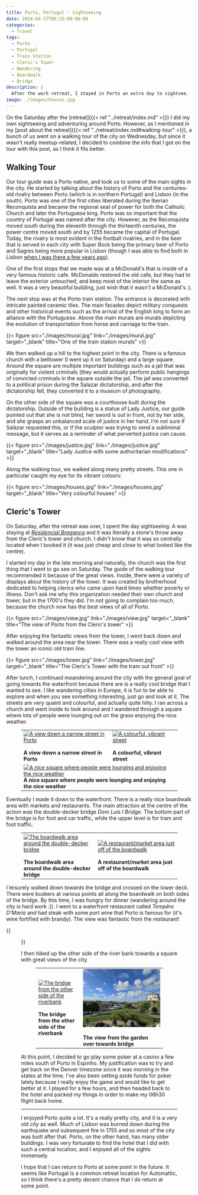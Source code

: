 ```yaml
---
title: Porto, Portugal - Sightseeing
date: 2024-04-27T06:25:00-06:00
categories:
  - Travel
tags:
  - Porto
  - Portugal
  - Train Station
  - Cleric's Tower
  - Wandering
  - Boardwalk
  - Bridge
description: |
  After the work retreat, I stayed in Porto an extra day to sightsee.
image: ./images/houses.jpg
---
```


On the Saturday after the [retreat]({{< ref "../retreat/index.md" >}}) I did my
own sightseeing and adventuring around Porto. However, as I mentioned in my
[post about the retreat]({{< ref "../retreat/index.md#walking-tour" >}}), a
bunch of us went on a walking tour of the city on Wednesday, but since it wasn't
really meetup-related, I decided to combine the info that I got on the tour with
this post, as I think it fits better.

## Walking Tour

Our tour guide was a Porto native, and took us to some of the main sights in the
city. He started by talking about the history of Porto and the centuries-old
rivalry between Porto (which is in northern Portugal) and Lisbon (in the south).
Porto was one of the first cities liberated during the Iberian Reconquista and
became the regional seat of power for both the Catholic Church and later the
Portuguese king. Porto was so important that the country of Portugal was named
after the city. However, as the Reconquista moved south during the eleventh
through the thirteenth centuries, the power centre moved south and by 1255
became the capital of Portugal. Today, the rivalry is most evident in the
football rivalries, and in the beer that is served in each city with Super Bock
being the primary beer of Porto and Sagres being more popular in Lisbon (though
I was able to find both in Lisbon
[when I was there a few years ago]({{<ref"../../2022-lisbon-and-paris/lisbon-day2/index.md">}})).

One of the first stops that we made was at a McDonald's that is inside of a very
famous historic cafe. McDonalds restored the old cafe, but they had to leave the
exterior untouched, and keep most of the interior the same as well. It was a
very beautiful building, just wish that it wasn't a McDonald's :).

The next stop was at the Porto train station. The entrance is decorated with
intricate painted ceramic tiles. The main facades depict military conquests and
other historical events such as the arrival of the English king to form an
alliance with the Portuguese. Above the main murals are murals depicting the
evolution of transportation from horse and carriage to the train.

{{< figure src="./images/mural.jpg" link="./images/mural.jpg" target="_blank"
title="One of the train station murals" >}}

We then walked up a hill to the highest point in the city. There is a famous
church with a belltower (I went up it on Saturday) and a large square. Around
the square are multiple important buildings such as a jail that was originally
for violent criminals (they would actually perform public hangings of convicted
criminals in the square outside the jail. The jail was converted to a political
prison during the Salazar dictatorship, and after the dictatorship fell, they
converted it to a museum of photography.

On the other side of the square was a courthouse built during the dictatorship.
Outside of the building is a statue of Lady Justice, our guide pointed out that
she is not blind, her sword is out in front, not by her side, and she grasps an
unbalanced scale of justice in her hand. I'm not sure if Salazar requested this,
or if the sculptor was trying to send a subliminal message, but it serves as a
reminder of what perverted justice can cause.

{{< figure src="./images/justice.jpg" link="./images/justice.jpg"
target="_blank" title="Lady Justice with some authoritarian modifications" >}}

Along the walking tour, we walked along many pretty streets. This one in
particular caught my eye for its vibrant colours:

{{< figure src="./images/houses.jpg" link="./images/houses.jpg" target="_blank"
title="Very colourful houses" >}}

## Cleric's Tower

On Saturday, after the retreat was over, I spent the day sightseeing. A was
staying at [_Residencial Bragança_](https://maps.app.goo.gl/f5UmwULLZHZtKhk97)
and it was literally a stone's throw away from the Cleric's tower and church. I
didn't know that it was so centrally located when I booked it (it was just cheap
and close to what looked like the centre).

I started my day in the late morning and naturally, the church was the first
thing that I went to go see on Saturday. The guide of the walking tour
recommended it because of the great views. Inside, there were a variety of
displays about the history of the tower. It was created by brotherhood dedicated
to helping clerics who came upon hard times whether poverty or illness. Don't
ask me why this organization needed their own church and tower, but in the
1700's they did. I'm not going to complain too much, because the church now has
the best views of all of Porto.

{{< figure src="./images/view.jpg" link="./images/view.jpg" target="_blank"
title="The view of Porto from the Cleric's tower" >}}

After enjoying the fantastic views from the tower, I went back down and walked
around the area near the tower. There was a really cool view with the tower an
iconic old tram line.

{{< figure src="./images/tower.jpg" link="./images/tower.jpg" target="_blank"
title="The Cleric's Tower with the tram out front" >}}

After lunch, I continued meandering around the city with the general goal of
going towards the waterfront because there are is a really cool bridge that I
wanted to see. I like wandering cities in Europe, it is fun to be able to
explore and when you see something interesting, just go and look at it. The
streets are very quaint and colourful, and actually quite hilly. I ran across a
church and went inside to look around and I wandered through a square where lots
of people were lounging out on the grass enjoying the nice weather.

<figure>
  <table class="gallery">
    <tr>
      <td>
        <a href="./images/narrow-street.jpg" target="_blank">
          <img src="./images/narrow-street.jpg"
            alt="A view down a narrow street in Porto" />
        </a><br><br>
        <b>A view down a narrow street in Porto</b>
      </td>
      <td>
        <a href="./images/colourful-street.jpg" target="_blank">
          <img src="./images/colourful-street.jpg"
            alt="A colourful, vibrant street" />
        </a><br><br>
        <b>A colourful, vibrant street</b>
      </td>
    </tr>
    <tr>
      <td colspan="2">
        <a href="./images/square.jpg" target="_blank">
          <img src="./images/square.jpg"
            alt="A nice square where people were lounging and enjoying the nice weather" />
        </a><br>
        <b>A nice square where people were lounging and enjoying the nice weather</b>
      </td>
    </tr>
  </table>
</figure>

Eventually I made it down to the waterfront. There is a really nice boardwalk
area with markets and restaurants. The main attraction at the centre of the
action was the double-decker bridge _Dom Luís I Bridge_. The bottom part of the
bridge is for foot and car traffic, while the upper level is for tram and foot
traffic.

<figure>
  <table class="gallery">
    <tr>
      <td>
        <a href="./images/boardwalk.jpg" target="_blank">
          <img src="./images/boardwalk.jpg"
            alt="The boardwalk area around the double-decker bridge" />
        </a><br><br>
        <b>The boardwalk area around the double-decker bridge</b>
      </td>
      <td>
        <a href="./images/market.jpg" target="_blank">
          <img src="./images/market.jpg"
            alt="A restaurant/market area just off of the boardwalk" />
        </a><br><br>
        <b>A restaurant/market area just off of the boardwalk</b>
      </td>
    </tr>
  </table>
</figure>

I leisurely walked down towards the bridge and crossed on the lower deck. There
were buskers at various points all along the boardwalk on both sides of the
bridge. By this time, I was hungry for dinner (wandering around the city is hard
work :)). I went to a waterfront restaurant called _Tempêro D'Maria_ and had
steak with some port wine that Porto is famous for (it's wine fortified with
brandy). The view was fantastic from the restaurant!

{{<figure src="./images/restaurant-view.jpg"
link="./images/restaurant-view.jpg" target="_blank"
title="The view from the restaurant I went to for dinner" >}}

I then hiked up the other side of the river bank towards a square with great
views of the city.

<figure>
  <table class="gallery">
    <tr>
      <td>
        <a href="./images/bridge.jpg" target="_blank">
          <img src="./images/bridge.jpg"
            alt="The bridge from the other side of the riverbank" />
        </a><br><br>
        <b>The bridge from the other side of the riverbank</b>
      </td>
      <td>
        <a href="./images/garden.jpg" target="_blank">
          <img src="./images/garden.jpg"
            alt="The view from the garden over towards bridge" />
        </a><br><br>
        <b>The view from the garden over towards bridge</b>
      </td>
    </tr>
  </table>
</figure>

At this point, I decided to go play some poker at a casino a few miles south of
Porto in Espinho. My justification was to try and get back on the Denver
timezone since it was morning in the states at the time. I've also been setting
aside funds for poker lately because I really enjoy the game and would like to
get better at it. I played for a few hours, and then headed back to the hotel
and packed my things in order to make my 06h30 flight back home.

---

I enjoyed Porto quite a lot. It's a really pretty city, and it is a very old
city as well. Much of Lisbon was burned down during the earthquake and
subsequent fire in 1755 and so most of the city was built after that. Porto, on
the other hand, has many older buildings. I was very fortunate to find the hotel
that I did with such a central location, and I enjoyed all of the sights
immensely.

I hope that I can return to Porto at some point in the future. It seems like
Portugal is a common retreat location for Automattic, so I think there's a
pretty decent chance that I do return at some point.
